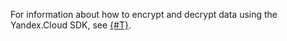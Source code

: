 For information about how to encrypt and decrypt data using the Yandex.Cloud SDK, see [{#T}](../../kms/solutions/encrypt/sdk.md).

